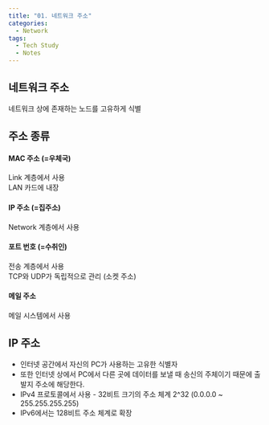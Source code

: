 ```yaml
---
title: "01. 네트워크 주소"
categories:
  - Network
tags:
  - Tech Study
  - Notes
---
```


## 네트워크 주소
네트워크 상에 존재하는 노드를 고유하게 식별

## 주소 종류
<div class="notice">
  <h4>MAC 주소 (=우체국)</h4>
  <p>Link 계층에서 사용<br/>
  LAN 카드에 내장</p>
  
  <h4>IP 주소 (=집주소)</h4>
  <p>Network 계층에서 사용</p>

  <h4>포트 번호 (=수취인)</h4>
  <p>전송 계층에서 사용<br/>
  TCP와 UDP가 독립적으로 관리 (소켓 주소)</p>

  <h4>메일 주소</h4>
  <p>메일 시스템에서 사용</p>
</div>

## IP 주소
* 인터넷 공간에서 자신의 PC가 사용하는 고유한 식별자
* 또한 인터넷 상에서 PC에서 다른 곳에 데이터를 보낼 때 송신의 주체이기 때문에 출발지 주소에 해당한다.
* IPv4 프로토콜에서 사용 - 32비트 크기의 주소 체계 2^32 (0.0.0.0 ~ 255.255.255.255) 
* IPv6에서는 128비트 주소 체계로 확장
